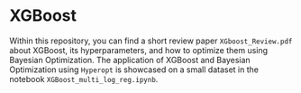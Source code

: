 # XGBoost
Within this repository, you can find a short review paper `XGboost_Review.pdf` about XGBoost, its hyperparameters, and how to optimize them using Bayesian Optimization. The application of XGBoost and Bayesian Optimization using `Hyperopt` is showcased on a small dataset in the notebook `XGBoost_multi_log_reg.ipynb`. 
